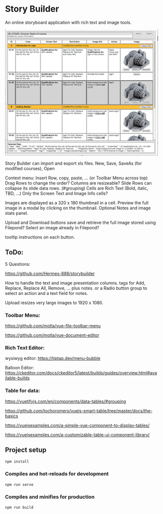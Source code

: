 # Story Builder

An online storyboard application with rich text and image tools.

![](public/images/storyboard.png)

Story Builder can import and export xls files.
New, Save, SaveAs (for modified courses), Open 

Context menu: Insert Row, copy, paste, ... (or Toolbar Menu across top) 
Drag Rows to change the order? 
Columns are resizeable? 
Slide Rows can collapse its slide data rows. (#grouping) 
Cells are Rich Text (Bold, italic, TBD, ...) 
Only the Screen Text and Image Info cells? 

Images are displayed as a 320 x 180 thumbnail in a cell. 
Preview the full image in a modal by clicking on the thumbnail. 
Optional Notes and image stats panel.  

Upload and Download buttons save and retrieve the full image stored using Filepond? 
Select an image already in Filepond?


tooltip instructions on each button. 

## ToDo:

5 Questions:

https://github.com/Hermes-888/storybuilder

How to handle the text and image presentation columns. 
tags for Add, Replace, Replace All, Remove, ... plus notes. 
or a Radio button group to select an action and a text field for notes. 

Upload resizes very large images to 1920 x 1080. 


### Toolbar Menu: 

https://github.com/motla/vue-file-toolbar-menu

https://github.com/motla/vue-document-editor

### Rich Text Editor: 

wysiwyg editor: https://tiptap.dev/menu-bubble

Balloon Editor: https://ckeditor.com/docs/ckeditor5/latest/builds/guides/overview.html#available-builds


### Table for data: 

https://vuetifyjs.com/en/components/data-tables/#grouping

https://github.com/tochoromero/vuejs-smart-table/tree/master/docs/the-basics

https://vuejsexamples.com/a-simple-vue-component-to-display-tables/

https://vuejsexamples.com/a-customizable-table-ui-component-library/



## Project setup
```
npm install
```

### Compiles and hot-reloads for development
```
npm run serve
```

### Compiles and minifies for production
```
npm run build
```
